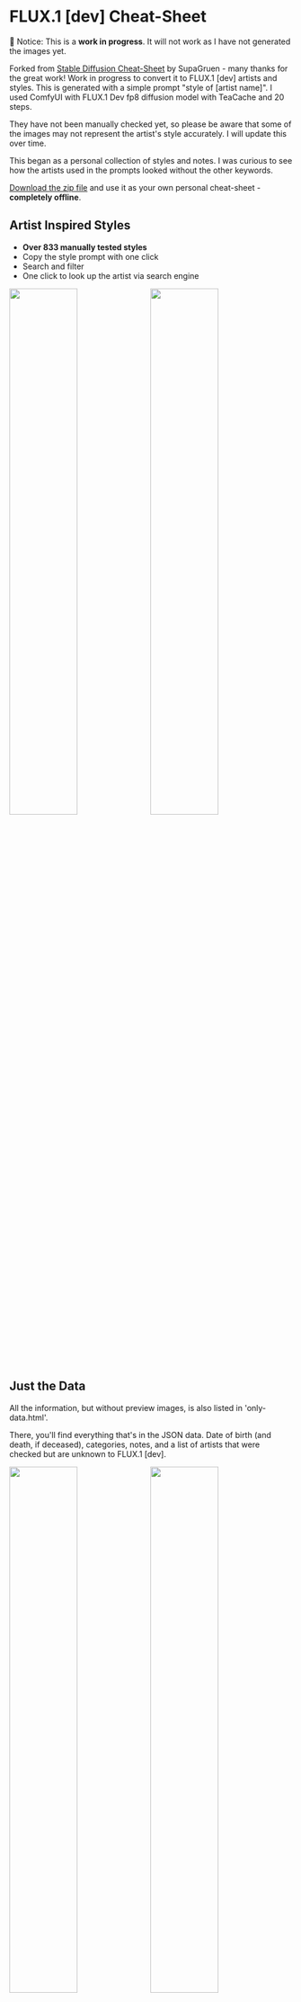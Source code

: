 # FLUX.1 [dev] Cheat-Sheet

🛑 Notice: This is a **work in progress**. It will not work as I have not generated the images yet.

Forked from [Stable Diffusion Cheat-Sheet](https://github.com/SupaGruen/StableDiffusion-CheatSheet) by SupaGruen - many thanks for the great work! Work in progress to convert it to FLUX.1 [dev] artists and styles. This is generated with a simple prompt "style of [artist name]". I used ComfyUI with FLUX.1 Dev fp8 diffusion model with TeaCache and 20 steps.

They have not been manually checked yet, so please be aware that some of the images may not represent the artist's style accurately. I will update this over time.

This began as a personal collection of styles and notes. I was curious to see how the artists used in the prompts looked without the other keywords.

[Download the zip file](https://github.com/SupaGruen/StableDiffusion-CheatSheet/releases) and use it as your own personal cheat-sheet - **completely offline**.

## Artist Inspired Styles

- **Over 833 manually tested styles**
- Copy the style prompt with one click
- Search and filter
- One click to look up the artist via search engine

<img src="https://raw.githubusercontent.com/SupaGruen/StableDiffusion-CheatSheet/main/img/other/01.webp" width="49%"> <img src="https://raw.githubusercontent.com/SupaGruen/StableDiffusion-CheatSheet/main/img/other/02.webp" width="49%">

## Just the Data

All the information, but without preview images, is also listed in 'only-data.html'.

There, you'll find everything that's in the JSON data. Date of birth (and death, if deceased), categories, notes, and a list of artists that were checked but are unknown to FLUX.1 [dev].

<img src="https://raw.githubusercontent.com/SupaGruen/StableDiffusion-CheatSheet/main/img/other/05.webp" width="49%"> <img src="https://raw.githubusercontent.com/SupaGruen/StableDiffusion-CheatSheet/main/img/other/06.webp" width="49%">

## Credits

From JS file or borrowed code to font and icons, thank you to:

- Vanilla LazyLoad (MIT) - https://github.com/verlok/vanilla-lazyload
- Google Font Roboto (Apache-2.0) - https://fonts.google.com/specimen/Roboto
- SVG Icons from Ionicons (MIT) - https://github.com/ionic-team/ionicons
